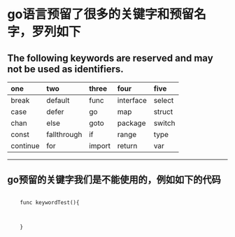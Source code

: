 # go语言预留了很多的关键字和预留名字，罗列如下
## The following keywords are reserved and may not be used as identifiers.
  
|one         |two         |three      |four        |five   |
|:---         |:---         |:---        |:---         |:---    |
|break       | default    | func      | interface  | select|
|case        |  defer     |     go    |  map       | struct|
|chan        |   else     |    goto   |   package  | switch|
|const       | fallthrough|  if       |    range   | type  |
|continue    |     for    |   import  |  return    |var    |

  
------------------------

## go预留的关键字我们是不能使用的，例如如下的代码

```goalng
    
    func keywordTest(){
    
        
       
    }

```